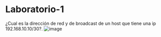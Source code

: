 # Laboratorio-1
¿Cual es la dirección de red y de broadcast de un host que tiene una ip 192.168.10.10/30?.
![image](https://github.com/Enny-Rodriguez/Redes-dos/assets/101887774/4f59952d-5a0a-4d67-9cc9-b58714449706)

